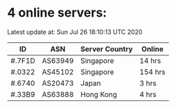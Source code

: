 # 4 online servers:

Latest update at: Sun Jul 26 18:10:13 UTC 2020

| ID | ASN | Server Country | Online |
| -- | --- | -------------- | ------ |
| #.7F1D | AS63949 | Singapore | 14 hrs |
| #.0322 | AS45102 | Singapore | 154 hrs |
| #.6740 | AS20473 | Japan | 3 hrs |
| #.33B9 | AS63888 | Hong Kong | 4 hrs |

